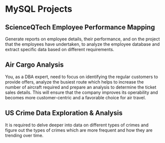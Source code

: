 # MySQL Projects

## ScienceQTech Employee Performance Mapping

Generate reports on employee details, their performance, and on the project that the employees have undertaken, to analyze the employee database and extract specific data based on different requirements. 


## Air Cargo Analysis 

You, as a DBA expert, need to focus on identifying the regular customers to provide offers, analyze the busiest route which helps to increase the number of aircraft required and prepare an analysis to determine the ticket sales details. This will ensure that the company improves its operability and becomes more customer-centric and a favorable choice for air travel.


## US Crime Data Exploration & Analysis

It is required to delve deeper into data on different types of crimes and figure out the types of crimes which are more frequent and how they are trending over time. 
